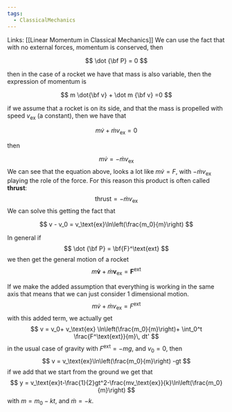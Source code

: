 ```yaml
---
tags:
  - ClassicalMechanics
---
```

Links: [[Linear Momentum in Classical Mechanics]]
We can use the fact that with no external forces, momentum is conserved, then

$$ \dot {\bf P} = 0 $$

then in the case of a rocket we have that mass is also variable, then the expression of momentum is

$$ m \dot{\bf v} + \dot m {\bf v} =0 $$

if we assume that a rocket is on its side, and that the mass is propelled with speed $v_\text{ex}$ (a constant), then we have that

$$ m\dot v + \dot m v_\text{ex} = 0 $$

then

$$ m\dot v = - \dot m v_\text{ex} $$
We can see that the equation above, looks a lot like $m \dot v = F$, with $-\dot m v_\text{ex}$ playing the role of the force. For this reason this product is often called **thrust**:
$$
\text{thrust} = -\dot m v_\text{ex}
$$
We can solve this getting the fact that

$$ v - v_0 = v_\text{ex}\ln\left(\frac{m_0}{m}\right) $$

In general if 
$$ \dot {\bf P} = \bf{F}^\text{ext} $$
we then get the general motion of a rocket
$$
m \mathbf{\dot v} + \dot m \mathbf{v}_\text{ex} = \mathbf F^\text{ext}
$$

If we make the added assumption that everything is working in the same axis that means that we can just consider 1 dimensional motion. 
$$
m \dot v + \dot m v_\text{ex} = F^\text{ext}
$$
with this added term, we actually get
$$
v = v_0+ v_\text{ex} \ln\left(\frac{m_0}{m}\right)+ \int_0^t \frac{F^\text{ext}}{m}\, dt'
$$
in the usual case of gravity with $F^\text{ext} = -mg$, and $v_0 =0$, then
$$
v = v_\text{ex}\ln\left(\frac{m_0}{m}\right) -gt
$$
if we add that we start from the ground we get that
$$
y = v_\text{ex}t-\frac{1}{2}gt^2-\frac{mv_\text{ex}}{k}\ln\left(\frac{m_0}{m}\right)
$$with $m = m_0 - kt$, and $\dot m = -k$. 